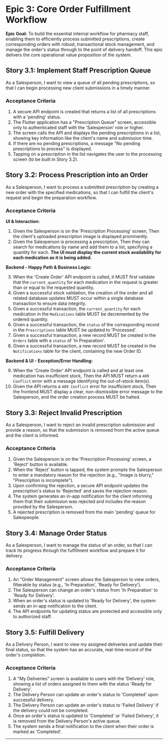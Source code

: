 # Epic 3: Core Order Fulfillment Workflow

<!--docs/prd/[title].md-->

**Epic Goal:** To build the essential internal workflow for pharmacy staff, enabling them to efficiently process submitted prescriptions, create corresponding orders with robust, transactional stock management, and manage the order's status through to the point of delivery handoff. This epic delivers the core operational value proposition of the system.

## Story 3.1: Implement Staff Prescription Queue

As a Salesperson,
I want to view a queue of all pending prescriptions,
so that I can begin processing new client submissions in a timely manner.

### Acceptance Criteria

1.  A secure API endpoint is created that returns a list of all prescriptions with a 'pending' status.
2.  The Flutter application has a "Prescription Queue" screen, accessible only to authenticated staff with the 'Salesperson' role or higher.
3.  The screen calls the API and displays the pending prescriptions in a list, showing key information like the client's name and submission time.
4.  If there are no pending prescriptions, a message "No pending prescriptions to process" is displayed.
5.  Tapping on a prescription in the list navigates the user to the processing screen (to be built in Story 3.2).

## Story 3.2: Process Prescription into an Order

As a Salesperson,
I want to process a submitted prescription by creating a new order with the specified medications,
so that I can fulfill the client's request and begin the preparation workflow.

### Acceptance Criteria

**UI & Interaction:**

1.  Given the Salesperson is on the 'Prescription Processing' screen, Then the client's uploaded prescription image is displayed prominently.
2.  Given the Salesperson is processing a prescription, Then they can search for medications by name and add them to a list, specifying a quantity for each. **The UI must display the current stock availability for each medication as it is being added.**

**Backend - Happy Path & Business Logic:**

3.  When the 'Create Order' API endpoint is called, it MUST first validate that the `current_quantity` for each medication in the request is greater than or equal to the requested quantity.
4.  Given a successful stock validation, the creation of the order and all related database updates MUST occur within a single database transaction to ensure data integrity.
5.  Given a successful transaction, the `current_quantity` for each medication in the `Medications` table MUST be decremented by the ordered quantity.
6.  Given a successful transaction, the `status` of the corresponding record in the `Prescriptions` table MUST be updated to 'Processed'.
7.  Given a successful transaction, a new record MUST be created in the `Orders` table with a `status` of 'In Preparation'.
8.  Given a successful transaction, a new record MUST be created in the `Notifications` table for the client, containing the new Order ID.

**Backend & UI - Exception/Error Handling:**

9.  When the 'Create Order' API endpoint is called and at least one medication has insufficient stock, Then the API MUST return a `409 Conflict` error with a message identifying the out-of-stock item(s).
10. Given the API returns a `409 Conflict` error for insufficient stock, Then the frontend MUST display a clear, non-dismissible error message to the Salesperson, and the order creation process MUST be halted.

## Story 3.3: Reject Invalid Prescription

As a Salesperson,
I want to reject an invalid prescription submission and provide a reason,
so that the submission is removed from the active queue and the client is informed.

### Acceptance Criteria

1.  Given the Salesperson is on the 'Prescription Processing' screen, a 'Reject' button is available.
2.  When the 'Reject' button is tapped, the system prompts the Salesperson to enter a mandatory reason for the rejection (e.g., "Image is blurry," "Prescription is incomplete").
3.  Upon confirming the rejection, a secure API endpoint updates the prescription's status to 'Rejected' and saves the rejection reason.
4.  The system generates an in-app notification for the client informing them that their submission was rejected and includes the reason provided by the Salesperson.
5.  A rejected prescription is removed from the main 'pending' queue for Salespeople.

## Story 3.4: Manage Order Status

As a Salesperson,
I want to manage the status of an order,
so that I can track its progress through the fulfillment workflow and prepare it for delivery.

### Acceptance Criteria

1.  An "Order Management" screen allows the Salesperson to view orders, filterable by status (e.g., 'In Preparation', 'Ready for Delivery').
2.  The Salesperson can change an order's status from 'In Preparation' to 'Ready for Delivery'.
3.  When an order's status is updated to 'Ready for Delivery', the system sends an in-app notification to the client.
4.  The API endpoints for updating status are protected and accessible only to authorized staff.

## Story 3.5: Fulfill Delivery

As a Delivery Person,
I want to view my assigned deliveries and update their final status,
so that the system has an accurate, real-time record of the order's completion.

### Acceptance Criteria

1.  A "My Deliveries" screen is available to users with the 'Delivery' role, showing a list of orders assigned to them with the status 'Ready for Delivery'.
2.  The Delivery Person can update an order's status to 'Completed' upon successful delivery.
3.  The Delivery Person can update an order's status to 'Failed Delivery' if the delivery could not be completed.
4.  Once an order's status is updated to 'Completed' or 'Failed Delivery', it is removed from the Delivery Person's active queue.
5.  The system sends a final notification to the client when their order is marked as 'Completed'.

---

